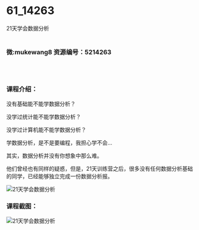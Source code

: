 # 61_14263
21天学会数据分析
<br/></br>
<h3>微:mukewang8 资源编号：5214263</h3>
<br/></br>
<h3>课程介绍：</h3>
<p>没有基础能不能学<a title="查看与 数据分析 相关的文章" target="_blank">数据分析</a>？</p>
<p>没学过统计能不能学<a title="查看与 数据分析 相关的文章" target="_blank">数据分析</a>？</p>
<p>没学过计算机能不能学数据分析？</p>
<p>学数据分析，是不是要编程，我担心学不会...</p>
<p>其实，数据分析并没有你想象中那么难。</p>
<p>他们曾经也有同样的疑惑，但是，21天训练营之后，很多没有任何数据分析基础的同学，已经能够独立完成一份数据分析报。</p>
<p><img src="https://www.ko996.com/wp-content/uploads/img/2020/07/1-23-300x196.png" alt="21天学会数据分析"></p>
<div class="info-desc">
<h3>课程截图：</h3>
<p><img src="https://www.ko996.com/wp-content/uploads/img/2020/07/2-27.png" alt="21天学会数据分析"></p>


			
</div>
